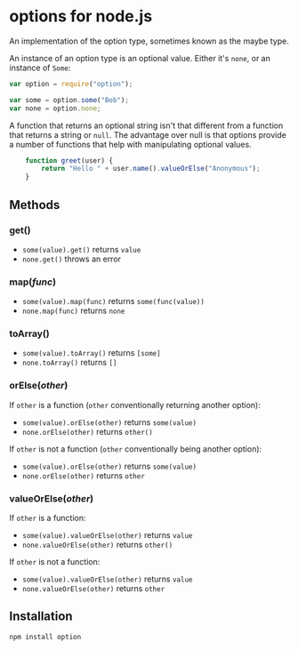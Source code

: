 # options for node.js

An implementation of the option type, sometimes known as the maybe type.

An instance of an option type is an optional value. Either it's `none`, or an
instance of `Some`:

```javascript
var option = require("option");

var some = option.some("Bob");
var none = option.none;
```   

A function that returns an optional string isn't that different from a function
that returns a string or `null`. The advantage over null is that options
provide a number of functions that help with manipulating optional values.

```javascript
    function greet(user) {
        return "Hello " + user.name().valueOrElse("Anonymous");
    }
```

## Methods

### get()

* `some(value).get()` returns `value`
* `none.get()` throws an error

### map(*func*)

* `some(value).map(func)` returns `some(func(value))`
* `none.map(func)` returns `none`

### toArray()

* `some(value).toArray()` returns `[some]`
* `none.toArray()` returns `[]`

### orElse(*other*)

If `other` is a function (`other` conventionally returning another option):

* `some(value).orElse(other)` returns `some(value)`
* `none.orElse(other)` returns `other()`

If `other` is not a function (`other` conventionally being another option):

* `some(value).orElse(other)` returns `some(value)`
* `none.orElse(other)` returns `other`

### valueOrElse(*other*)

If `other` is a function:

* `some(value).valueOrElse(other)` returns `value`
* `none.valueOrElse(other)` returns `other()`

If `other` is not a function:

* `some(value).valueOrElse(other)` returns `value`
* `none.valueOrElse(other)` returns `other`

## Installation

    npm install option
